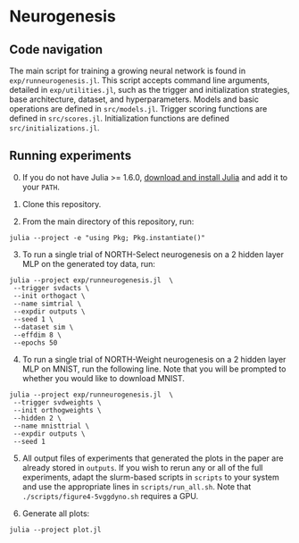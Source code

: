 # Neurogenesis
## Code navigation
The main script for training a growing neural network is found in `exp/runneurogenesis.jl`. This script accepts command line arguments, detailed in `exp/utilities.jl`, such as the trigger and initialization strategies, base architecture, dataset, and hyperparameters. Models and basic operations are defined in `src/models.jl`. Trigger scoring functions are defined in `src/scores.jl`. Initialization functions are defined `src/initializations.jl`.

## Running experiments

0. If you do not have Julia >= 1.6.0, [download and install Julia](https://julialang.org/downloads/) and add it to your `PATH`.

1. Clone this repository.

2. From the main directory of this repository, run: 
```
julia --project -e "using Pkg; Pkg.instantiate()"
```

3. To run a single trial of NORTH-Select neurogenesis on a 2 hidden layer MLP on the generated toy data, run:
```
julia --project exp/runneurogenesis.jl  \
 --trigger svdacts \
 --init orthogact \
 --name simtrial \
 --expdir outputs \
 --seed 1 \
 --dataset sim \
 --effdim 8 \
 --epochs 50
```

4. To run a single trial of NORTH-Weight neurogenesis on a 2 hidden layer MLP on MNIST, run the following line. Note that you will be prompted to whether you would like to download MNIST.
```
julia --project exp/runneurogenesis.jl  \
 --trigger svdweights \
 --init orthogweights \
 --hidden 2 \
 --name mnisttrial \
 --expdir outputs \
 --seed 1 
```

5. All output files of experiments that generated the plots in the paper are already stored in `outputs`. If you wish to rerun any or all of the full experiments, adapt the slurm-based scripts in `scripts` to your system and use the appropriate lines in `scripts/run_all.sh`. Note that `./scripts/figure4-5vggdyno.sh` requires a GPU.

6. Generate all plots:
```
julia --project plot.jl
```
